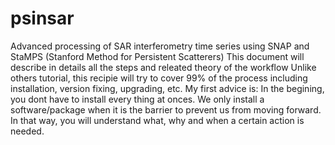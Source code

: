 # psinsar
Advanced processing of SAR interferometry time series using SNAP and StaMPS (Stanford Method for Persistent Scatterers)
This document will describe in details all the steps and releated theory of the workflow
Unlike others tutorial, this recipie will try to cover 99% of the process including installation, version fixing, upgrading, etc. 
My first advice is: In the begining, you dont have to install every thing at onces. We only install a software/package when it is the barrier to prevent us from moving forward. In that way, you will understand what, why and when a certain action is needed. 
